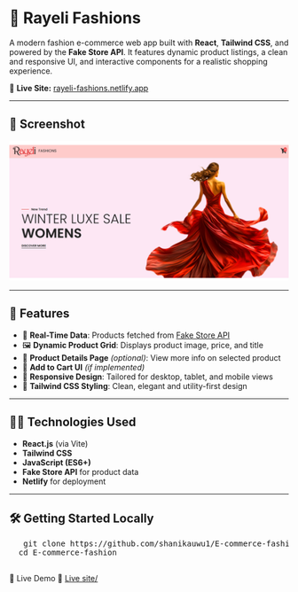 

# 👗 Rayeli Fashions

A modern fashion e-commerce web app built with **React**, **Tailwind CSS**, and powered by the **Fake Store API**. It features dynamic product listings, a clean and responsive UI, and interactive components for a realistic shopping experience.

🔗 **Live Site:** [rayeli-fashions.netlify.app](https://rayeli-fashions.netlify.app/)

---

## 📸 Screenshot

![Homepage Preview](./src/assets/screenshot.jpg)


---

## 🚀 Features

- 🔄 **Real-Time Data**: Products fetched from [Fake Store API](https://fakestoreapi.com/)
- 🖼️ **Dynamic Product Grid**: Displays product image, price, and title
- 🧾 **Product Details Page** *(optional)*: View more info on selected product
- 🛒 **Add to Cart UI** *(if implemented)*
- 📱 **Responsive Design**: Tailored for desktop, tablet, and mobile views
- 🎨 **Tailwind CSS Styling**: Clean, elegant and utility-first design

---

## 🧑‍💻 Technologies Used

- **React.js** (via Vite)
- **Tailwind CSS**
- **JavaScript (ES6+)**
- **Fake Store API** for product data
- **Netlify** for deployment

---

## 🛠️ Getting Started Locally

<pre>
   git clone https://github.com/shanikauwu1/E-commerce-fashion.git
  cd E-commerce-fashion
  
</pre>
 
 📸 Live Demo
🔗 [Live site/](https://rayeli-fashions.netlify.app/)
   
